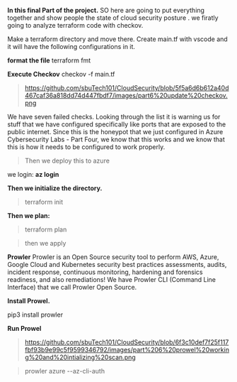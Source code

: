 **In this final Part of the project.**
SO here are going to put everything together and show people the state of cloud security posture .
we firatly going to analyze terraform code with checkov.

Make a terraform directory and move there.
Create main.tf with vscode
and it will have the following configurations in it.

**format the file**
terraform fmt

**Execute Checkov**
checkov -f main.tf

>https://github.com/sbuTech101/CloudSecurity/blob/5f5a6d6b612a40d467caf36a818dd74d447fbdf7/images/part6%20update%20checkov.png

We have seven failed checks.  Looking through the list it is warning us for stuff that we have configured specifically like ports that are exposed to the public internet.  Since this is the honeypot that we just configured in
Azure Cybersecurity Labs - Part Four, we know that this works and we know that this is how it needs to be configured to work properly.  

>Then we deploy this to azure

we login: **az login**

**Then we initialize the directory.**
>terraform init

**Then we plan:**

>terraform plan

>then we apply

**Prowler**
Prowler is an Open Source security tool to perform AWS, Azure, Google Cloud and Kubernetes security best practices assessments, audits, incident response, continuous monitoring, hardening and forensics readiness, and also remediations! 
We have Prowler CLI (Command Line Interface) that we call Prowler Open Source.

**Install Prowel.**

pip3 install prowler
>

**Run Prowel** 
>https://github.com/sbuTech101/CloudSecurity/blob/6f3c10def7f25f117fbf93b9e99c5f9599346792/images/part%206%20prowel%20working%20and%20intializing%20scan.png

>prowler azure --az-cli-auth

